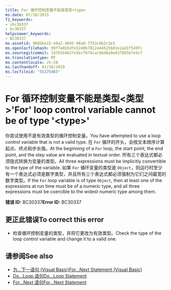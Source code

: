 ```yaml
---
title: For 循环控制变量不能是类型<type>
ms.date: 07/20/2015
f1_keywords:
- vbc30337
- bc30337
helpviewer_keywords:
- BC30337
ms.assetid: 988bba15-e9a2-4045-98a0-7f53c8b2c3e3
ms.openlocfilehash: 99f7a8b5dfe5240b7812444525b81e2ad1f549fc
ms.sourcegitcommit: 14355b4b2fe5bcf874cac96d0a9e6376b567e4c7
ms.translationtype: MT
ms.contentlocale: zh-CN
ms.lasthandoff: 01/30/2019
ms.locfileid: "55275465"
---
```

# <a name="for-loop-control-variable-cannot-be-of-type-type"></a><span data-ttu-id="f3f89-102">For 循环控制变量不能是类型\<类型 ></span><span class="sxs-lookup"><span data-stu-id="f3f89-102">'For' loop control variable cannot be of type '\<type>'</span></span>
<span data-ttu-id="f3f89-103">你尝试使用不是有效类型的循环控制变量。</span><span class="sxs-lookup"><span data-stu-id="f3f89-103">You have attempted to use a loop control variable that is not a valid type.</span></span> <span data-ttu-id="f3f89-104">在 `For` 循环的开头，会按文本顺序计算起点、终点和步长值。</span><span class="sxs-lookup"><span data-stu-id="f3f89-104">At the beginning of a `For` loop, the start point, the end point, and the step value are evaluated in textual order.</span></span> <span data-ttu-id="f3f89-105">所有三个表达式都必须隐式转换为变量的类型。</span><span class="sxs-lookup"><span data-stu-id="f3f89-105">All three expressions must be implicitly convertible to the type of the variable.</span></span> <span data-ttu-id="f3f89-106">如果 `For` 循环变量的类型是 `Object`，则运行时至少有一个表达式必须是数字类型，并且所有三个表达式都必须强制为它们之间最宽的数字类型。</span><span class="sxs-lookup"><span data-stu-id="f3f89-106">If the `For` loop variable is of type `Object`, then at least one of the expressions at run time must be of a numeric type, and all three expressions must be coercible to the widest numeric type among them.</span></span>  
  
 <span data-ttu-id="f3f89-107">**错误 ID:** BC30337</span><span class="sxs-lookup"><span data-stu-id="f3f89-107">**Error ID:** BC30337</span></span>  
  
## <a name="to-correct-this-error"></a><span data-ttu-id="f3f89-108">更正此错误</span><span class="sxs-lookup"><span data-stu-id="f3f89-108">To correct this error</span></span>  
  
-   <span data-ttu-id="f3f89-109">检查循环控制变量的类型，并将它更改为有效类型。</span><span class="sxs-lookup"><span data-stu-id="f3f89-109">Check the type of the loop control variable and change it to a valid one.</span></span>  
  
## <a name="see-also"></a><span data-ttu-id="f3f89-110">请参阅</span><span class="sxs-lookup"><span data-stu-id="f3f89-110">See also</span></span>
- [<span data-ttu-id="f3f89-111">为...下一语句 (Visual Basic)</span><span class="sxs-lookup"><span data-stu-id="f3f89-111">For...Next Statement (Visual Basic)</span></span>](../language-reference/statements/for-next-statement.md)
- [<span data-ttu-id="f3f89-112">Do...Loop 语句</span><span class="sxs-lookup"><span data-stu-id="f3f89-112">Do...Loop Statement</span></span>](../../visual-basic/language-reference/statements/do-loop-statement.md)
- [<span data-ttu-id="f3f89-113">For...Next 语句</span><span class="sxs-lookup"><span data-stu-id="f3f89-113">For...Next Statement</span></span>](../../visual-basic/language-reference/statements/for-next-statement.md)
